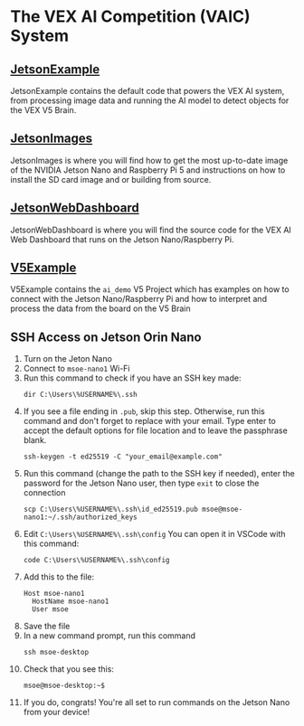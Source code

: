 # The VEX AI Competition (VAIC) System

## [JetsonExample](./JetsonExample/README.md)

JetsonExample contains the default code that powers the VEX AI system, from processing image data and running the AI model to detect objects for the VEX V5 Brain.

## [JetsonImages](./JetsonImages/README.md)

JetsonImages is where you will find how to get the most up-to-date image of the NVIDIA Jetson Nano and Raspberry Pi 5 and instructions on how to install the SD card image and or building from source.

## [JetsonWebDashboard](./JetsonWebDashboard/README.md)

JetsonWebDashboard is where you will find the source code for the VEX AI Web Dashboard that runs on the Jetson Nano/Raspberry Pi.

## [V5Example](./V5Example/ai_demo/README.md)

V5Example contains the `ai_demo` V5 Project which has examples on how to connect with the Jetson Nano/Raspberry Pi and how to interpret and process the data from the board on the V5 Brain

## SSH Access on Jetson Orin Nano

1. Turn on the Jeton Nano
2. Connect to `msoe-nano1` Wi-Fi
3. Run this command to check if you have an SSH key made:
    ```
    dir C:\Users\%USERNAME%\.ssh
    ```
6. If you see a file ending in `.pub`, skip this step. Otherwise, run this command and don't forget to replace with your email. Type enter to accept the default options for file location and to leave the passphrase blank.
    ```
    ssh-keygen -t ed25519 -C "your_email@example.com"
    ```
7. Run this command (change the path to the SSH key if needed), enter the password for the Jetson Nano user, then type `exit` to close the connection
   ```
   scp C:\Users\%USERNAME%\.ssh\id_ed25519.pub msoe@msoe-nano1:~/.ssh/authorized_keys
   ```
8. Edit `C:\Users\%USERNAME%\.ssh\config` You can open it in VSCode with this command:
   ```
   code C:\Users\%USERNAME%\.ssh\config
   ```
10. Add this to the file:
    ```
    Host msoe-nano1
      HostName msoe-nano1
      User msoe
    ```
11. Save the file
12. In a new command prompt, run this command
    ```
    ssh msoe-desktop
    ```
13. Check that you see this:
    ```
    msoe@msoe-desktop:~$ 
    ```
14. If you do, congrats! You're all set to run commands on the Jetson Nano from your device!
